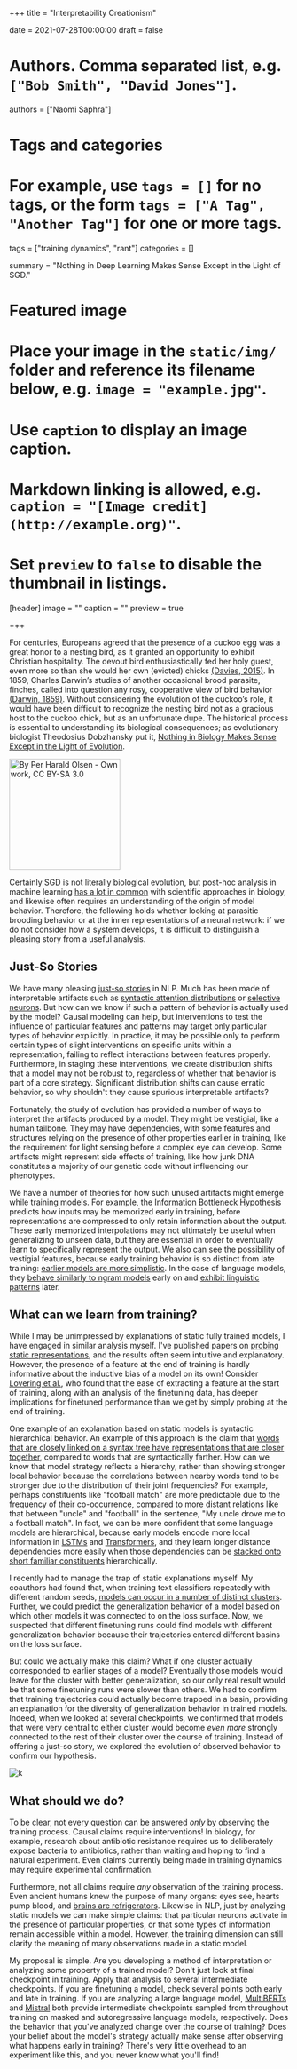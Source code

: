 +++
title = "Interpretability Creationism"

date = 2021-07-28T00:00:00
draft = false

# Authors. Comma separated list, e.g. `["Bob Smith", "David Jones"]`.
authors = ["Naomi Saphra"]

# Tags and categories
# For example, use `tags = []` for no tags, or the form `tags = ["A Tag", "Another Tag"]` for one or more tags.
tags = ["training dynamics", "rant"]
categories = []

summary = "Nothing in Deep Learning Makes Sense Except in the Light of SGD."

# Featured image
# Place your image in the `static/img/` folder and reference its filename below, e.g. `image = "example.jpg"`.
# Use `caption` to display an image caption.
#   Markdown linking is allowed, e.g. `caption = "[Image credit](http://example.org)"`.
# Set `preview` to `false` to disable the thumbnail in listings.
[header]
image = ""
caption = ""
preview = true

+++


For centuries, Europeans agreed that the presence of a cuckoo egg was a great honor to a nesting bird, as it granted an opportunity to exhibit Christian hospitality. The devout bird enthusiastically fed her holy guest, even more so than she would her own (evicted) chicks [(Davies, 2015)](https://app.thestorygraph.com/books/37ed3b62-8a3a-448b-9e37-cd5e5f51c640). In 1859, Charles Darwin’s studies of another occasional brood parasite, finches, called into question any rosy, cooperative view of bird behavior [(Darwin, 1859)](https://app.thestorygraph.com/books/44185106-8198-42ef-bacf-8a9bf691e654). Without considering the evolution of the cuckoo’s role, it would have been difficult to recognize the nesting bird not as a gracious host to the cuckoo chick, but as an unfortunate dupe. The historical process is essential to understanding its biological consequences; as evolutionary biologist Theodosius Dobzhansky put it, [Nothing in Biology Makes Sense Except in the Light of Evolution](https://en.wikipedia.org/wiki/Nothing_in_Biology_Makes_Sense_Except_in_the_Light_of_Evolution#cite_note-Dobz_Nothing-1).

<img src="https://upload.wikimedia.org/wikipedia/commons/5/5c/Reed_warbler_cuckoo.jpg" alt="By Per Harald Olsen - Own work, CC BY-SA 3.0" width="200"/>



Certainly SGD is not literally biological evolution, but post-hoc analysis in machine learning [has a lot in common](https://twitter.com/ch402/status/1533164918886703104) with scientific approaches in biology, and likewise often requires an understanding of the origin of model behavior. Therefore, the following holds whether looking at parasitic brooding behavior or at the inner representations of a neural network: if we do not consider how a system develops, it is difficult to distinguish a pleasing story from a useful analysis.

## Just-So Stories

We have many pleasing [just-so stories](https://en.wikipedia.org/wiki/Just_So_Stories) in NLP. Much has been made of interpretable artifacts such as [syntactic attention distributions](https://aclanthology.org/2022.acl-long.269.pdf) or [selective neurons](https://openai.com/blog/unsupervised-sentiment-neuron/). But how can we know if such a pattern of behavior is actually used by the model?
Causal modeling can help, but interventions to test the influence of particular features and patterns may target only particular types of behavior explicitly. In practice, it may be possible only to perform certain types of slight interventions on specific units within a representation, failing to reflect interactions between features properly. Furthermore, in staging these interventions, we create distribution shifts that a model may not be robust to, regardless of whether that behavior is part of a core strategy. Significant distribution shifts can cause erratic behavior, so why shouldn't they cause spurious interpretable artifacts?

Fortunately, the study of evolution has provided a number of ways to interpret the artifacts produced by a model. They might be vestigial, like a human tailbone. They may have dependencies, with some features and structures relying on the presence of other properties earlier in training, like the requirement for light sensing before a complex eye can develop. Some artifacts might represent side effects of training, like how junk DNA constitutes a majority of our genetic code without influencing our phenotypes.

We have a number of theories for how such unused artifacts might emerge while training models. For example, the [Information Bottleneck Hypothesis](https://arxiv.org/abs/1703.00810) predicts how inputs may be memorized early in training, before representations are compressed to only retain information about the output. These early memorized interpolations may not ultimately be useful when generalizing to unseen data, but they are essential in order to eventually learn to specifically represent the output. We also can see the possibility of vestigial features, because early training behavior is so distinct from late training: [earlier models are more simplistic](http://arxiv.org/abs/1905.11604). In the case of language models, they [behave similarly to ngram models](http://arxiv.org/abs/2109.06096) early on and [exhibit linguistic patterns](https://www.aclweb.org/anthology/2020.emnlp-main.16) later.

## What can we learn from training?

While I may be unimpressed by explanations of static fully trained models, I have engaged in similar analysis myself. I've published papers on [probing static representations](https://arxiv.org/pdf/2010.02180.pdf), and the results often seem intuitive and explanatory. However, the presence of a feature at the end of training is hardly informative about the inductive bias of a model on its own! Consider [Lovering et al.](https://openreview.net/forum?id=mNtmhaDkAr), who found that the ease of extracting a feature at the start of training, along with an analysis of the finetuning data, has deeper implications for finetuned performance than we get by simply probing at the end of training.

One example of an explanation based on static models is syntactic hierarchical behavior. An example of this approach is the claim that [words that are closely linked on a syntax tree have representations that are closer together](https://nlp.stanford.edu/pubs/hewitt2019structural.pdf), compared to words that are syntactically farther.  How can we know that model strategy reflects a hierarchy, rather than showing stronger local behavior because the correlations between nearby words tend to be stronger due to the distribution of their joint frequencies? For example, perhaps constituents like "football match" are more predictable due to the frequency of their co-occurrence, compared to more distant relations like that between "uncle" and "football" in the sentence, "My uncle drove me to a football match". In fact, we can be more confident that some language models are hierarchical, because early models encode more local information in [LSTMs](https://arxiv.org/abs/1811.00225) and [Transformers](https://transformer-circuits.pub/2022/in-context-learning-and-induction-heads/index.html#argument-phase-change), and they learn longer distance dependencies more easily when those dependencies can be [stacked onto short familiar constituents](https://arxiv.org/abs/2010.04650) hierarchically.

I recently had to manage the trap of static explanations myself. My coauthors had found that, when training text classifiers repeatedly with different random seeds, [models can occur in a number of distinct clusters](https://arxiv.org/abs/2205.12411). Further, we could predict the generalization behavior of a model based on which other models it was connected to on the loss surface. Now, we suspected that different finetuning runs could find models with different generalization behavior because their trajectories entered different basins on the loss surface.

But could we actually make this claim? What if one cluster actually corresponded to earlier stages of a model? Eventually those models would leave for the cluster with better generalization, so our only real result would be that some finetuning runs were slower than others. We had to confirm that training trajectories could actually become trapped in a basin, providing an explanation for the diversity of generalization behavior in trained models. Indeed, when we looked at several checkpoints, we confirmed that models that were very central to either cluster would become *even more* strongly connected to the rest of their cluster over the course of training. Instead of offering a just-so story, we explored the evolution of observed behavior to confirm our hypothesis.

![k](/img/clusters.png)

## What should we do?

To be clear, not every question can be answered *only* by observing the training process. Causal claims require interventions! In biology, for example, research about antibiotic resistance requires us to deliberately expose bacteria to antibiotics, rather than waiting and hoping to find a natural experiment. Even claims currently being made in training dynamics may require experimental confirmation.

Furthermore, not all claims require *any* observation of the training process. Even ancient humans knew the purpose of many organs: eyes see, hearts pump blood, and [brains are refrigerators](https://watermark.silverchair.com/130.pdf?token=AQECAHi208BE49Ooan9kkhW_Ercy7Dm3ZL_9Cf3qfKAc485ysgAAAtswggLXBgkqhkiG9w0BBwagggLIMIICxAIBADCCAr0GCSqGSIb3DQEHATAeBglghkgBZQMEAS4wEQQMTCxYlxWoSq5QqnDeAgEQgIICjoFOALI1vSQpE8kDZ1_zom8YFACx7fohvHCEHmG2BuTrDY8iVd2UwbofdDAP-z_psLw9_GrA1boto4OkDxaafmDlMjfLQUKKDd5xMm39Nl_jBv3qgk1SznK6hpAJxIP6l0kM5jXINBfHvZ8ZPYrH-qscetk_Zecw4Mj89Xf6nvSD49_lXryJiy7SmmZsN56KlXq9nOfYxCfC1sDK3tLcr4aEeEWwA3_TfXEehDrw340-2BBUJ7rDCop5F7XpIMEzfe3M7sX4YulXvrn6iiZS3Qyx5ANeeUdTB48Opaf-lAmPiZUPEXZ9SJexDhswyMadmhPMpHY6dBEGOT9E446jXJiGaohcL6qPuzpfcoQOrDbDwyfIsW81ysDCafAfFoHCcBsq5In3UE3jxhbbgS3VVOeEALwunWMgCeueE6wuHVXMIBBcvqkmVwhZvqKGCiisX8jqx0rkQ2CBTPxuDUpDnqYHaO4JiA0XiNuOLoIbIKOleQZ-pBP5zc_e28wAVB9wxc1o5-OSb_VAfHoQJ_v5tO2xSM1Dsfsya3mugQ7jmcR5xYCYRUJvognDvkCfNgO6qDMSPDBbQ_JYHhKSLrGZ8255TWc8xfsi50U3ouzh_4pShrQadbZVGs8NPeKcUuF1_X4Tg47Xoznex8NOw47-bHbr2okKE-keC22oXK6pUtCJNGXJRuROCd-OQZrcWqkpldCvlTdpzu5GW8UWcZYG1cFHmVdWZiv-doaQhKaORvEI14ilSTyiPjWpeye_8fP68YN0WDwZOOYwU4T8diTzUyXRGzulY4wV716iJTvLV-j4XioIojVKFYLSZF7U78nvI7Ybnren2RHsQv3VCfLF-J4TdCqJA9fvwjbbXJkmIQ). Likewise in NLP, just by analyzing static models we can make simple claims: that particular neurons activate in the presence of particular properties, or that some types of information remain accessible within a model. However, the training dimension can still clarify the meaning of many observations made in a static model.

My proposal is simple. Are you developing a method of interpretation or analyzing some property of a trained model? Don't just look at final checkpoint in training. Apply that analysis to several intermediate checkpoints. If you are finetuning a model, check several points both early and late in training. If you are analyzing a large language model, [MultiBERTs](https://arxiv.org/abs/2106.16163) and [Mistral](https://nlp.stanford.edu/mistral/getting_started/download.html) both provide intermediate checkpoints sampled from throughout training on masked and autoregressive language models, respectively. Does the behavior that you've analyzed change over the course of training? Does your belief about the model's strategy actually make sense after observing what happens early in training? There's very little overhead to an experiment like this, and you never know what you'll find!
